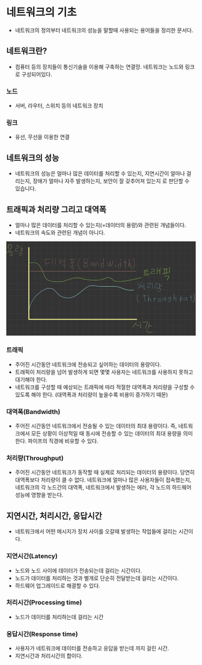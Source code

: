 # 네트워크의 기초
- 네트워크의 정의부터 네트워크의 성능을 말할때 사용되는 용어들을 정리한 문서다.
## 네트워크란?
- 컴퓨터 등의 장치들이 통신기술을 이용해 구축하는 연결망. 네트워크는 노드와 링크로 구성되어있다.
### 노드 
- 서버, 라우터, 스위치 등의 네트워크 장치
### 링크
- 유선, 무선을 이용한 연결

## 네트워크의 성능
- 네트워크의 성능은 얼마나 많은 데이터를 처리할 수 있는지, 지연시간이 얼마나 걸리는지, 장애가 얼마나 자주 발생하는지, 보안이 잘 갖추어져 있는지 로 판단할 수 있습니다.
## 트래픽과 처리량 그리고 대역폭
- 얼마나 많은 데이터를 처리할 수 있는지(=데이터의 용량)와 관련된 개념들이다.
- 네트워크의 속도와 관련된 개념이 아니다.

<img src="트래픽, 대역폭, 처리량.jpeg">

### 트래픽
- 주어진 시간동안 네트워크에 전송되고 싶어하는 데이터의 용량이다. 
- 트래픽이 처리량을 넘어 발생하게 되면 몇몇 사용자는 네트워크를 사용하지 못하고 대기해야 한다.
- 네트워크를 구성할 때 예상되는 트래픽에 따라 적절한 대역폭과 처리량을 구성할 수 있도록 해야 한다. (대역폭과 처리량이 높을수록 비용이 증가하기 때문)
### 대역폭(Bandwidth)
- 주어진 시간동안 네트워크에서 전송될 수 있는 데이터의 최대 용량이다. 즉, 네트워크에서 모든 상황이 이상적일 때 동시에 전송할 수 있는 데이터의 최대 용량을 의미한다. 파이프의 직경에 비유할 수 있다.
### 처리량(Throughput)
- 주어진 시간동안 네트워크가 동작할 때 실제로 처리되는 데이터의 용량이다. 당연히 대역폭보다 처리량이 클 수 없다. 네트워크에 얼마나 많은 사용자들이 접속했는지, 네트워크의 각 노드간의 대역폭, 네트워크에서 발생하는 에러, 각 노드의 하드웨어 성능에 영향을 받는다.

## 지연시간, 처리시간, 응답시간
- 네트워크에서 어떤 메시지가 장치 사이를 오갈때 발생하는 작업들에 걸리는 시간이다.
### 지연시간(Latency)
- 노드와 노드 사이에 데이터가 전송되는데 걸리는 시간이다.
- 노드가 데이터를 처리하는 것과 별개로 단순히 전달받는데 걸리는 시간이다.
- 하드웨어 업그레이드로 해결할 수 있다.
### 처리시간(Processing time)
- 노드가 데이터를 처리하는데 걸리는 시간
### 응답시간(Response time)
- 사용자가 네트워크에 데이터를 전송하고 응답을 받는데 까지 걸린 시간.
- 지연시간과 처리시간의 합이다.